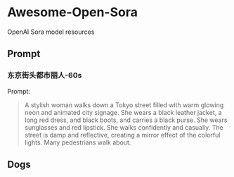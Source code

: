# Awesome-Open-Sora
OpenAI Sora model resources


## Prompt

### 东京街头都市丽人-60s
Prompt: 

> A stylish woman walks down a Tokyo street filled with warm glowing neon and animated city signage. She wears a black leather jacket, a long red dress, and black boots, and carries a black purse. She wears sunglasses and red lipstick. She walks confidently and casually. The street is damp and reflective, creating a mirror effect of the colorful lights. Many pedestrians walk about.

[](https://cdn.openai.com/sora/videos/wolves.mp4)

## Dogs